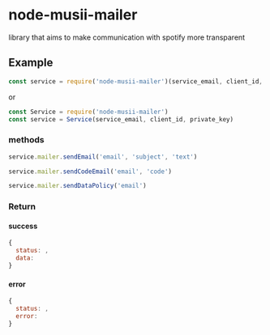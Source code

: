 # node-musii-mailer
library that aims to make communication with spotify more transparent

## Example

```javascript
const service = require('node-musii-mailer')(service_email, client_id, private_key)
```
or
```javascript
const Service = require('node-musii-mailer')
const service = Service(service_email, client_id, private_key)
```

### methods

```javascript
service.mailer.sendEmail('email', 'subject', 'text')
```
```javascript
service.mailer.sendCodeEmail('email', 'code')
```
```javascript
service.mailer.sendDataPolicy('email')
```

### Return

#### success
```javascript
{
  status: ,
  data: 
}
```

#### error
```javascript
{
  status: ,
  error:
}
```

